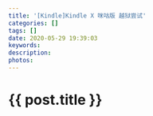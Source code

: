 ```yaml
---
title: '[Kindle]Kindle X 咪咕版 越狱尝试'
categories: []
tags: []
date: 2020-05-29 19:39:03
keywords:
description:
photos:
---
```


# {{ post.title }}

